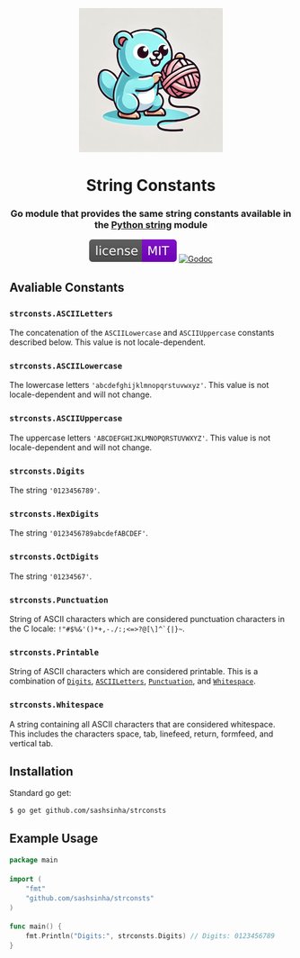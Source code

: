 <p align="center">
  <a href="https://github.com/sashsinha/strconsts"><img alt="strconsts logo" src="https://raw.githubusercontent.com/sashsinha/strconsts/main/logo.png"></a>
</p>

<h1 align="center">String Constants</h1>

<h3 align="center">Go module that provides the same string constants available in the <a href="https://docs.python.org/3/library/string.html#string-constants">Python string</a> module</h3>

<p align="center">
  <a href="https://raw.githubusercontent.com/sashsinha/strconsts/main/LICENCE"><img alt="License: MIT" src="https://raw.githubusercontent.com/sashsinha/strconsts/main/licence.svg"></a>
  <a href="https://godoc.org/github.com/sashsinha/strconsts"><img alt="Godoc" src="https://godoc.org/github.com/sashsinha/strconsts?status.svg"></a>
</p>

## Avaliable Constants

### `strconsts.ASCIILetters`
The concatenation of the `ASCIILowercase` and `ASCIIUppercase` constants described below. This value is not locale-dependent.

### `strconsts.ASCIILowercase`
The lowercase letters `'abcdefghijklmnopqrstuvwxyz'`. This value is not locale-dependent and will not change.

### `strconsts.ASCIIUppercase`
The uppercase letters `'ABCDEFGHIJKLMNOPQRSTUVWXYZ'`. This value is not locale-dependent and will not change.

### `strconsts.Digits`
The string `'0123456789'`.

### `strconsts.HexDigits`
The string `'0123456789abcdefABCDEF'`.

### `strconsts.OctDigits`
The string `'01234567'`.

### `strconsts.Punctuation`
String of ASCII characters which are considered punctuation characters in the C locale: 
``!"#$%&'()*+,-./:;<=>?@[\]^`{|}~``.

### `strconsts.Printable`
String of ASCII characters which are considered printable. This is a combination of [`Digits`](#strconstsdigits), [`ASCIILetters`](#strconstsasciiletters), [`Punctuation`](#strconstspunctuation), and [`Whitespace`](#strconstswhitespace).

### `strconsts.Whitespace`
A string containing all ASCII characters that are considered whitespace. This includes the characters space, tab, linefeed, return, formfeed, and vertical tab.

## Installation

Standard go get:

```shell
$ go get github.com/sashsinha/strconsts
```

## Example Usage

```go
package main

import (
    "fmt"
    "github.com/sashsinha/strconsts"
)

func main() {
    fmt.Println("Digits:", strconsts.Digits) // Digits: 0123456789
}
```
